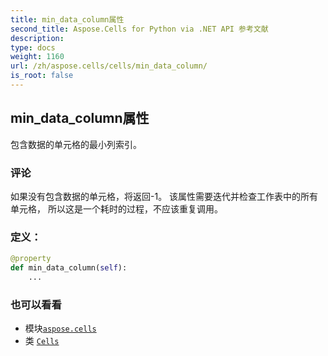 ```yaml
---
title: min_data_column属性
second_title: Aspose.Cells for Python via .NET API 参考文献
description:
type: docs
weight: 1160
url: /zh/aspose.cells/cells/min_data_column/
is_root: false
---
```

## min_data_column属性

包含数据的单元格的最小列索引。

### 评论

如果没有包含数据的单元格，将返回-1。
该属性需要迭代并检查工作表中的所有单元格，
所以这是一个耗时的过程，不应该重复调用。
### 定义：
```python
@property
def min_data_column(self):
    ...
```

### 也可以看看
* 模块[`aspose.cells`](../../)
* 类 [`Cells`](/cells/python-net/zh/aspose.cells/cells)
